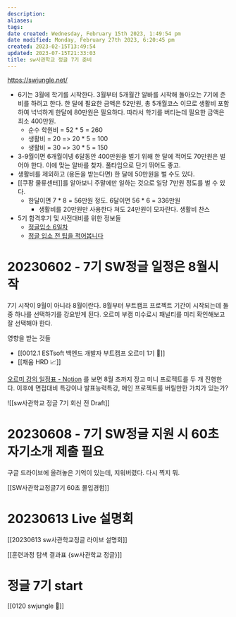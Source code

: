 ```yaml
---
description:
aliases: 
tags: 
date created: Wednesday, February 15th 2023, 1:49:54 pm
date modified: Monday, February 27th 2023, 6:20:45 pm
created: 2023-02-15T13:49:54
updated: 2023-07-15T21:33:03
title: sw사관학교 정글 7기 준비
---
```

https://swjungle.net/
- 6기는 3월에 학기를 시작한다. 3월부터 5개월간 알바를 시작해 돌아오는 7기에 준비를 하려고 한다. 한 달에 필요한 금액은 52만원, 총 5개월코스 이므로 생활비 포함하여 넉넉하게 한달에 80만원은 필요하다. 따라서 학기를 버티는데 필요한 금액은 최소 400만원. 
	- 순수 학원비 = 52 * 5 = 260
	- 생활비 = 20 => 20 * 5 = 100
	- 생활비 = 30 => 30 * 5 = 150
- 3-9월이면 6개월이넹 6달동안 400만원을 벌기 위해 한 달에 적어도 70만원은 벌어야 한다. 이에 맞는 알바를 찾자. 풀타임으로 단기 뛰어도 좋고. 
- 생활비를 제외하고 (용돈을 받는다면) 한 달에 50만원을 벌 수도 있다.
- [[쿠팡 물류센터]]를 알아보니 주말에만 일하는 것으로 일당 7만원 정도를 벌 수 있다. 
	- 한달이면  7 * 8 = 56만원 정도. 6달이면 56 * 6 = 336만원
		- 생활비를 20만원만 사용한다 쳐도 24만원이 모자란다. 생활비 찬스
- 5기 합격후기 및 사전대비를 위한 정보들
	- [정글입소 6일차](https://velog.io/@rlawltn61/SW%EC%82%AC%EA%B4%80%ED%95%99%EA%B5%90-5%EA%B8%B0-%EC%A0%95%EA%B8%80-%EC%9E%85%EC%86%8C-6%EC%9D%BC%EC%B0%A8)
	- [정글 입소 전 팁을 적어봅니다](https://stay-present.tistory.com/109)

# 20230602 - 7기 SW정글 일정은 8월시작

7기 시작이 9월이 아니라 8월이란다. 8월부터 부트캠프 프로젝트 기간이 시작되는데 둘 중 하나를 선택하기를 강요받게 된다. 오르미 부캠 미수료시 패널티를 미리 확인해보고 잘 선택해야 한다. 

영향을 받는 것들
- [[0012.1 ESTsoft 백엔드 개발자 부트캠프 오르미 1기 🙊]] 
- [[채움 HRD 📈]]

[오르미 강의 일정표 - Notion](https://paullabworkspace.notion.site/d4252404e1114fa588f6f2f2a258f1e4) 를 보면 8월 초까지 장고 미니 프로젝트를 두 개 진행한다. 이후에 면접대비 특강이나 발표능력특강, 메인 프로젝트를 버릴만한 가치가 있는가?

![[sw사관학교 정글 7기 회신 전 Draft]]

# 20230608 - 7기 SW정글 지원 시 60초 자기소개 제출 필요

구글 드라이브에 올려놓은 기억이 있는데, 지워버렸다. 다시 찍지 뭐.

[[SW사관학교정글7기 60초 몰입경험]]

# 20230613 Live 설명회

[[20230613 sw사관학교정글 라이브 설명회]]

[[훈련과정 탐색 결과표 {sw사관학교 정글}]]

# 정글  7기 start

[[0120 swjungle 🤖]]